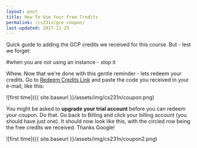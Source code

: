 ```yaml
---
layout: post
title: How To Use Your Free Credits
permalink: /cs231n/gce-coupon/
last-updated: 2017-11-25
---
```


Quick guide to adding the GCP credits we received for this course. But - lest we forget:


#when you are *not* using an instance - stop it

Whew. Now that we're done with this gentle reminder - lets redeem your credits. Go to [Redeem Credits Link](https://console.cloud.google.com/billing/redeem) and paste the code you received in your e-mail, like this:

![first time]({{ site.baseurl }}/assets/img/cs231n/coupon.png)

You might be asked to **upgrade your trial account** before you can redeem your coupon. Do that. Go back to Billing and click your billing account (you should have just one). It should now look like this, with the circled row being the free credits we received. Thanks Google!

![first time]({{ site.baseurl }}/assets/img/cs231n/coupon2.png)



